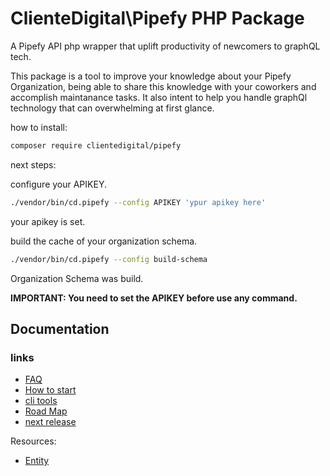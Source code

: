 # ClienteDigital\Pipefy PHP Package

A Pipefy API php wrapper that uplift productivity of newcomers to graphQL tech.

This package is a tool to improve your knowledge about your Pipefy Organization,
being able to share this knowledge with your coworkers and accomplish maintanance
tasks. It also intent to help you handle graphQl technology that can overwhelming
at first glance.

how to install:
```bash
composer require clientedigital/pipefy
```

next steps:

configure your APIKEY.
```bash
./vendor/bin/cd.pipefy --config APIKEY 'ypur apikey here'
```
your apikey is set.



build the cache of your organization schema.
```bash
./vendor/bin/cd.pipefy --config build-schema
```
Organization Schema was build.

**IMPORTANT: You need to set the APIKEY before use any command.**

## Documentation

### links

- [FAQ](https://github.com/cliente-digital/pipefy/blob/main/doc/faq.md)
- [How to start](https://github.com/cliente-digital/pipefy/blob/main/doc/getstart.md)
- [cli tools](https://github.com/cliente-digital/pipefy/blob/main/doc/tools.md)
- [Road Map](https://github.com/orgs/cliente-digital/projects/2/views/1)
- [next release](https://github.com/orgs/cliente-digital/projects/2/views/3)

Resources:

- [Entity](https://github.com/cliente-digital/pipefy/blob/main/doc/Entity/README.md)
